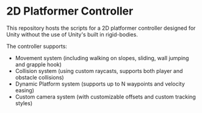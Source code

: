 # 2D Platformer Controller

This repository hosts the scripts for a 2D platformer controller designed for Unity without the use of Unity's built in rigid-bodies.

The controller supports:
 - Movement system (including walking on slopes, sliding, wall jumping and grapple hook)
 - Collision system (using custom raycasts,  supports both player and obstacle collisions)
 - Dynamic Platform system (supports up to N waypoints and velocity easing)
 - Custom camera system (with customizable offsets and custom tracking styles)

